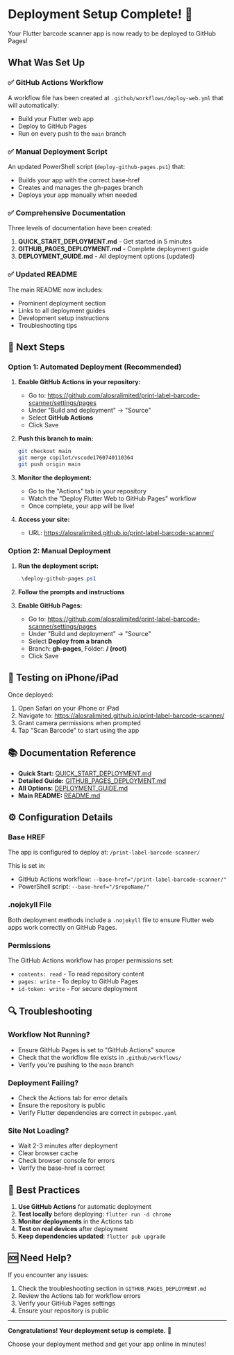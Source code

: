 # Deployment Setup Complete! 🎉

Your Flutter barcode scanner app is now ready to be deployed to GitHub Pages!

## What Was Set Up

### ✅ GitHub Actions Workflow
A workflow file has been created at `.github/workflows/deploy-web.yml` that will automatically:
- Build your Flutter web app
- Deploy to GitHub Pages
- Run on every push to the `main` branch

### ✅ Manual Deployment Script
An updated PowerShell script (`deploy-github-pages.ps1`) that:
- Builds your app with the correct base-href
- Creates and manages the gh-pages branch
- Deploys your app manually when needed

### ✅ Comprehensive Documentation
Three levels of documentation have been created:
1. **QUICK_START_DEPLOYMENT.md** - Get started in 5 minutes
2. **GITHUB_PAGES_DEPLOYMENT.md** - Complete deployment guide
3. **DEPLOYMENT_GUIDE.md** - All deployment options (updated)

### ✅ Updated README
The main README now includes:
- Prominent deployment section
- Links to all deployment guides
- Development setup instructions
- Troubleshooting tips

## 🚀 Next Steps

### Option 1: Automated Deployment (Recommended)

1. **Enable GitHub Actions in your repository:**
   - Go to: https://github.com/alosralimited/print-label-barcode-scanner/settings/pages
   - Under "Build and deployment" → "Source"
   - Select **GitHub Actions**
   - Click Save

2. **Push this branch to main:**
   ```bash
   git checkout main
   git merge copilot/vscode1760740110364
   git push origin main
   ```

3. **Monitor the deployment:**
   - Go to the "Actions" tab in your repository
   - Watch the "Deploy Flutter Web to GitHub Pages" workflow
   - Once complete, your app will be live!

4. **Access your site:**
   - URL: https://alosralimited.github.io/print-label-barcode-scanner/

### Option 2: Manual Deployment

1. **Run the deployment script:**
   ```powershell
   .\deploy-github-pages.ps1
   ```

2. **Follow the prompts and instructions**

3. **Enable GitHub Pages:**
   - Go to: https://github.com/alosralimited/print-label-barcode-scanner/settings/pages
   - Under "Build and deployment" → "Source"
   - Select **Deploy from a branch**
   - Branch: **gh-pages**, Folder: **/ (root)**
   - Click Save

## 📱 Testing on iPhone/iPad

Once deployed:
1. Open Safari on your iPhone or iPad
2. Navigate to: https://alosralimited.github.io/print-label-barcode-scanner/
3. Grant camera permissions when prompted
4. Tap "Scan Barcode" to start using the app

## 📚 Documentation Reference

- **Quick Start:** [QUICK_START_DEPLOYMENT.md](QUICK_START_DEPLOYMENT.md)
- **Detailed Guide:** [GITHUB_PAGES_DEPLOYMENT.md](GITHUB_PAGES_DEPLOYMENT.md)
- **All Options:** [DEPLOYMENT_GUIDE.md](DEPLOYMENT_GUIDE.md)
- **Main README:** [README.md](README.md)

## ⚙️ Configuration Details

### Base HREF
The app is configured to deploy at: `/print-label-barcode-scanner/`

This is set in:
- GitHub Actions workflow: `--base-href="/print-label-barcode-scanner/"`
- PowerShell script: `--base-href="/$repoName/"`

### .nojekyll File
Both deployment methods include a `.nojekyll` file to ensure Flutter web apps work correctly on GitHub Pages.

### Permissions
The GitHub Actions workflow has proper permissions set:
- `contents: read` - To read repository content
- `pages: write` - To deploy to GitHub Pages
- `id-token: write` - For secure deployment

## 🔍 Troubleshooting

### Workflow Not Running?
- Ensure GitHub Pages is set to "GitHub Actions" source
- Check that the workflow file exists in `.github/workflows/`
- Verify you're pushing to the `main` branch

### Deployment Failing?
- Check the Actions tab for error details
- Ensure the repository is public
- Verify Flutter dependencies are correct in `pubspec.yaml`

### Site Not Loading?
- Wait 2-3 minutes after deployment
- Clear browser cache
- Check browser console for errors
- Verify the base-href is correct

## 🎯 Best Practices

1. **Use GitHub Actions** for automatic deployment
2. **Test locally** before deploying: `flutter run -d chrome`
3. **Monitor deployments** in the Actions tab
4. **Test on real devices** after deployment
5. **Keep dependencies updated**: `flutter pub upgrade`

## 🆘 Need Help?

If you encounter any issues:
1. Check the troubleshooting section in `GITHUB_PAGES_DEPLOYMENT.md`
2. Review the Actions tab for workflow errors
3. Verify your GitHub Pages settings
4. Ensure your repository is public

---

**Congratulations! Your deployment setup is complete.** 🎊

Choose your deployment method and get your app online in minutes!
